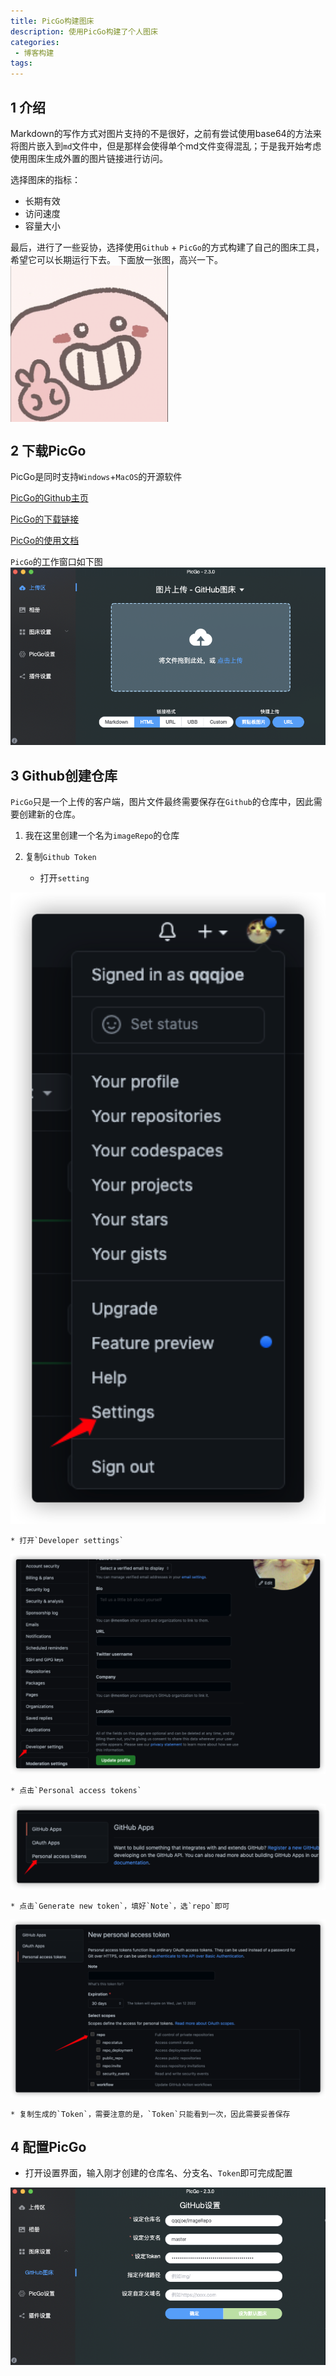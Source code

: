 ```yaml
---
title: PicGo构建图床
description: 使用PicGo构建了个人图床
categories:
 - 博客构建
tags:
---
```


## 1 介绍

Markdown的写作方式对图片支持的不是很好，之前有尝试使用base64的方法来将图片嵌入到`md`文件中，但是那样会使得单个md文件变得混乱；于是我开始考虑使用图床生成外置的图片链接进行访问。

选择图床的指标：
* 长期有效
* 访问速度
* 容量大小

最后，进行了一些妥协，选择使用`Github` + `PicGo`的方式构建了自己的图床工具，希望它可以长期运行下去。
下面放一张图，高兴一下。
<img style="width:50%;height:50%" src="https://raw.githubusercontent.com/qqqjoe/imageRepo/master/%E6%88%AA%E5%B1%8F2021-12-13%20%E4%B8%8B%E5%8D%884.53.18.png"  alt="展示" align=center />

## 2 下载PicGo

PicGo是同时支持`Windows`+`MacOS`的开源软件

[PicGo的Github主页](https://github.com/Molunerfinn/PicGo)

[PicGo的下载链接](https://github.com/Molunerfinn/PicGo/releases)

[PicGo的使用文档](https://picgo.github.io/PicGo-Doc/zh/guide/getting-started.html)

`PicGo`的工作窗口如下图
<img src="https://raw.githubusercontent.com/qqqjoe/imageRepo/master/%E6%88%AA%E5%B1%8F2021-12-13%20%E4%B8%8B%E5%8D%886.28.34.png"/>

## 3 Github创建仓库

`PicGo`只是一个上传的客户端，图片文件最终需要保存在`Github`的仓库中，因此需要创建新的仓库。

1. 我在这里创建一个名为`imageRepo`的仓库

2. 复制`Github Token`
    * 打开`setting`
<img src="https://raw.githubusercontent.com/qqqjoe/imageRepo/master/20211213183659.png"/>
    
    * 打开`Developer settings`
<img src="https://raw.githubusercontent.com/qqqjoe/imageRepo/master/202112131843701.png"/>

    * 点击`Personal access tokens`
<img src="https://raw.githubusercontent.com/qqqjoe/imageRepo/master/202112131846134.png"/>

    * 点击`Generate new token`，填好`Note`，选`repo`即可
<img src="https://raw.githubusercontent.com/qqqjoe/imageRepo/master/202112131848920.png"/>

    * 复制生成的`Token`，需要注意的是，`Token`只能看到一次，因此需要妥善保存

## 4 配置PicGo

* 打开设置界面，输入刚才创建的仓库名、分支名、`Token`即可完成配置
<img src="https://raw.githubusercontent.com/qqqjoe/imageRepo/master/202112131850375.png"/>
